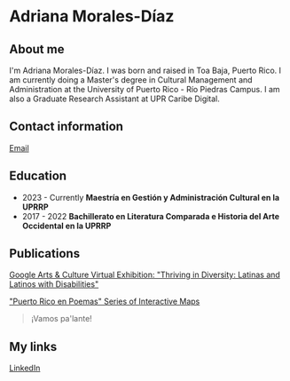 # Adriana Morales-Díaz

## About me

I'm Adriana Morales-Díaz. I was born and raised in Toa Baja, Puerto Rico. I am currently doing a Master's degree in Cultural Management and Administration at the University of Puerto Rico - Río Piedras Campus. I am also a Graduate Research Assistant at UPR Caribe Digital. 

## Contact information

[Email](https://moralesdiazadri99@gmail.com) 

## Education

- 2023 - Currently
   **Maestría en Gestión y Administración Cultural en la UPRRP**
- 2017 - 2022
   **Bachillerato en Literatura Comparada e Historia del Arte Occidental en la UPRRP**

## Publications

[Google Arts & Culture Virtual Exhibition: "Thriving in Diversity: Latinas and Latinos with Disabilities"](https://latino.si.edu/exhibitions/GAC/thriving-diversity) 

["Puerto Rico en Poemas" Series of Interactive Maps](https://uploads.knightlab.com/storymapjs/4b2d2cb10bb158f9e45961e2897b2112/puerto-rico-en-poemas-abc-pr-2025/index.html)

> ¡Vamos pa'lante! 

## My links

[LinkedIn](www.linkedin.com/in/adriana-morales-díaz-a96916233) 

